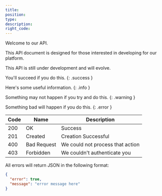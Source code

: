 ```yaml
---
title:
position:
type:
description:
right_code:
---
```


Welcome to our API.

This API document is designed for those interested in developing for our platform.

This API is still under development and will evolve.

You'll succeed if you do this.
{: .success }

Here's some useful information.
{: .info }

Something may not happen if you try and do this.
{: .warning }

Something bad will happen if you do this.
{: .error }

| Code | Name        | Description                      |
|------|-------------|----------------------------------|
| 200  | OK          | Success                          |
| 201  | Created     | Creation Successful              |
| 400  | Bad Request | We could not process that action |
| 403  | Forbidden   | We couldn't authenticate you     |

All errors will return JSON in the following format:

~~~ json
{
  "error": true,
  "message": "error message here"
}
~~~

